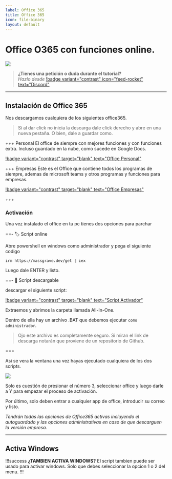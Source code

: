 ```yaml
---
label: Office 365
title: Office 365
icon: file-binary
layout: default
---
```


# Office O365 con funciones online.

![](https://i.postimg.cc/JzDxTvGw/Header-tutos-1.png)

> **¿Tienes una petición o duda durante el tutorial?**       
> *Hazlo desde* [!badge variant="contrast" icon="feed-rocket" text="Discord"](https://discord.gg/hVKeY3uEru) 

---

## Instalación de Office 365 

Nos descargamos cualquiera de los siguientes office365.

> Si al dar click no inicia la descarga dale click derecho y abre en una nueva pestaña. O bien, dale a guardar como.

+++ Personal
El office de siempre con mejores funciones y con funciones extra. Incluso guardado en la nube, como sucede en Google Docs.

[!badge variant="contrast" target="blank" text="Office Personal"](http://officecdn.microsoft.com/db/492350F6-3A01-4F97-B9C0-C7C6DDF67D60/media/en-US/O365ProPlusRetail.img)

+++ Empresas
Este es el Office que contiene todos los programas de siempre, ademas de microsoft teams y otros programas y funciones para empresas.

[!badge variant="contrast" target="blank" text="Office Empresas"](http://officecdn.microsoft.com/db/492350F6-3A01-4F97-B9C0-C7C6DDF67D60/media/en-US/O365BusinessRetail.img)

+++

### Activación

Una vez instalado el office en tu pc tienes dos opciones para parchar 

==- 🏷 Script online

Abre powershell en windows como administrador y pega el siguiente codigo

```
irm https://massgrave.dev/get | iex
```

Luego dale ENTER y listo.


==- 📜 Script descargable

descargar el siguiente script:

[!badge variant="contrast" target="blank" text="Script Activador"](https://github.com/massgravel/Microsoft-Activation-Scripts/archive/refs/heads/master.zip)

Extraemos y abrimos la carpeta llamada All-In-One. 

Dentro de ella hay un archivo .BAT que debemos ejecutar `como administrador`.

> Ojo este archivo es completamente seguro. Si miran el link de descarga notarán que proviene de un repositorio de Github.

===

Asi se vera la ventana una vez hayas ejecutado cualquiera de los dos scripts. 

![](https://i.postimg.cc/7hXnwgdD/2023-05-23-19-11-03.png)

Solo es cuestión de presionar el número 3, seleccionar office y luego darle a Y para empezar el proceso de activación.

Por último, solo deben entrar a cualquier app de office, introducir su correo y listo.

*Tendrán todas las opciones de Office365 activas incluyendo el autoguardado y las opciones administrativas en caso de que descarguen la versión empresa.*


---

## Activa Windows 

!!!success **¿TAMBIEN ACTIVA WINDOWS?**
El script tambien puede ser usado para activar windows.
Solo que debes seleccionar la opcion 1 o 2 del menu.
!!!